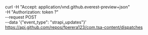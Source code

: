 curl -H "Accept: application/vnd.github.everest-preview+json" \
    -H "Authorization: token ?" \
    --request POST \
    --data '{"event_type": "strapi_updates"}' \
    https://api.github.com/repos/fperera123/com.tsa-content/dispatches